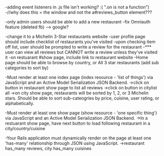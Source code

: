 -adding event listeners in .js file isn't working? :( ".on is not a function")
-//why does this = the window and not the a#reviews_button element???


-only admin users should be able to add a new restaurant
-fix Omniauth feature (deleted fb)
  --> google?

-change it to a Michelin 3-Star restaurants website
-user profile page should include checklist of restaurants you've visited
-upon checking item off list, user should be prompted to write a review for the restaurant
-*** user can view all reviews but CANNOT write a review unless they've visited it
-on restuarant #show page, include link to restaurant website
-Home page should be able to browse by country, or All 3 star restaurants (add sub categories to sort by)


-Must render at least one index page (index resource - 'list of things') via JavaScript and an Active Model Serialization JSON Backend.
  ->click on button in restaurant show page to list all reviews
  ->click on button in citylist all
  ->on city show page, restaurants will be sorted by 1, 2, or 3 Michelin stars. Should be able to sort sub-cateogries by price, cuisine, user rating, or alphabetically.

-Must render at least one show page (show resource - 'one specific thing') via JavaScript and an Active Model Serialization JSON Backend.
  ->In a restuarant show page, have next button to load following restaurant in a city/country/cuisine

-Your Rails application must dynamically render on the page at least one 'has-many' relationship through JSON using JavaScript.
  ->restaurant has_many reviews, city has_many cuisines
